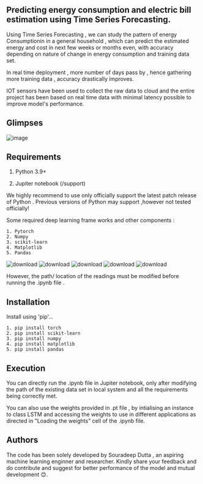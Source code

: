 
## Predicting energy consumption and electric bill estimation using Time Series Forecasting.


Using Time Series Forecasting , we can study the pattern of energy Consumptionin in a general household , which can predict the estimated energy and cost in  next few weeks or months even,  with accuracy depending on nature of change in energy consumption and training data set.

In real time deployment , more number of days pass by , hence gathering more training data , accuracy drastically improves.

IOT sensors have been used to collect the raw data to cloud and  the entire project has been based on real time data with minimal latency possible to improve model's performance.

 

## Glimpses

![image](https://user-images.githubusercontent.com/94059815/218089410-a8434a15-43a3-4fb8-b9f7-872e560503d0.png)


## Requirements
1. Python 3.9+

2. Jupiter notebook (/support)

We highly recommend to use  only officially support the latest patch release of Python . Previous versions of Python may support ,however  not tested officially!

Some required deep learning frame works and other components :
    
    1. Pytorch
    2. Numpy
    3. scikit-learn
    4. Matplotlib
    5. Pandas
![download](https://user-images.githubusercontent.com/94059815/218092771-4c5b0c25-bc2c-40a9-b013-4f4be1694398.png)
![download](https://user-images.githubusercontent.com/94059815/218092916-1df20d8e-6f25-4734-8634-deb5b2ccff53.png)
![download](https://user-images.githubusercontent.com/94059815/218092992-ee172114-f7f0-4af5-8b6a-8d97ed284f6b.png)
![download](https://user-images.githubusercontent.com/94059815/218093074-a2a0b9af-7455-49e4-afc2-20cf07e74338.png)
![download](https://user-images.githubusercontent.com/94059815/218093155-50f9f8f8-d147-4af1-ad27-086034bb54ea.jpg)


However, the path/ location of the readings must be modified  before running the .ipynb file .
## Installation

Install using 'pip'...
    
    1. pip install torch
    2. pip install scikit-learn
    3. pip install numpy
    4. pip install matplotlib
    5. pip install pandas

## Execution
You can directly run the .ipynb file in Jupiter notebook, only after modifying the path of the existing data set in local system and all the requirements being correctly met.

You can also use the weights provided in .pt file , by intialising an instance to class LSTM and accessing the weights to use in different applications as directed in "Loading the weights" cell of the .ipynb file.
## Authors

The code has been solely developed by Souradeep Dutta , an aspiring machine learning enginner and researcher.
Kindly share your feedback and do contribute and suggest for better performance of the model and mutual development 😊.

